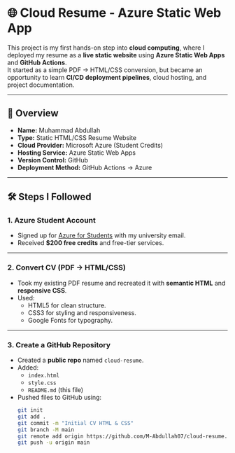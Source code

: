 # 🌐 Cloud Resume - Azure Static Web App

This project is my first hands-on step into **cloud computing**, where I deployed my resume as a **live static website** using **Azure Static Web Apps** and **GitHub Actions**.  
It started as a simple PDF → HTML/CSS conversion, but became an opportunity to learn **CI/CD deployment pipelines**, cloud hosting, and project documentation.

---

## 📜 Overview
- **Name:** Muhammad Abdullah
- **Type:** Static HTML/CSS Resume Website
- **Cloud Provider:** Microsoft Azure (Student Credits)
- **Hosting Service:** Azure Static Web Apps
- **Version Control:** GitHub
- **Deployment Method:** GitHub Actions → Azure

---

## 🛠️ Steps I Followed

### **1. Azure Student Account**
- Signed up for [Azure for Students](https://azure.microsoft.com/en-us/free/students/) with my university email.
- Received **$200 free credits** and free-tier services.

---

### **2. Convert CV (PDF → HTML/CSS)**
- Took my existing PDF resume and recreated it with **semantic HTML** and **responsive CSS**.
- Used:
  - HTML5 for clean structure.
  - CSS3 for styling and responsiveness.
  - Google Fonts for typography.

---

### **3. Create a GitHub Repository**
- Created a **public repo** named `cloud-resume`.
- Added:
  - `index.html`
  - `style.css`
  - `README.md` (this file)
- Pushed files to GitHub using:
  ```bash
  git init
  git add .
  git commit -m "Initial CV HTML & CSS"
  git branch -M main
  git remote add origin https://github.com/M-Abdullah07/cloud-resume.git
  git push -u origin main

